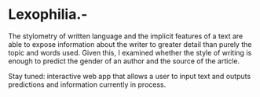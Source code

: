 # Lexophilia.- 

The stylometry of written language and the implicit features of a text are able to expose information about the writer to greater detail than purely the topic and words used. Given this, I examined whether the style of writing is enough to predict the gender of an author and the source of the article. 

Stay tuned: interactive web app that allows a user to input text and outputs predictions and information currently in process.
